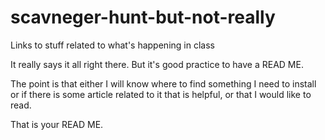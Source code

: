 # scavneger-hunt-but-not-really
Links to stuff related to what's happening in class

It really says it all right there. But it's good practice to have a READ ME.

The point is that either I will know where to find something I need to install
or if there is some article related to it that is helpful, or that I would like 
to read.

That is your READ ME.
